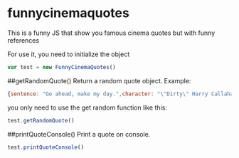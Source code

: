 # funnycinemaquotes
This is a funny JS that show you famous cinema quotes but with funny references

For use it, you need to initialize the object

```javascript
var test = new FunnyCinemaQuotes()
```

##getRandomQuote()
Return a random quote object. Example:

```javascript
{sentence: "Go ahead, make my day.",character: "\"Dirty\" Harry Callahan"}
```

you only need to use the get random function like this:

```javascript
test.getRandomQuote()
```

##printQuoteConsole()
Print a quote on console.

```javascript
test.printQuoteConsole()
```
